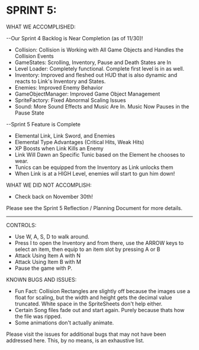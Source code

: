 
# SPRINT 5: 

WHAT WE ACCOMPLISHED:

--Our Sprint 4 Backlog is Near Completion (as of 11/30)!
* Collision: Collision is Working with All Game Objects and Handles the Collision Events
* GameStates: Scrolling, Inventory, Pause and Death States are In
* Level Loader: Completely functional. Complete first level is in as well.
* Inventory: Improved and fleshed out HUD that is also dynamic and reacts to Link's Inventory and States.
* Enemies: Improved Enemy Behavior
* GameObjectManager: Improved Game Object Management
* SpriteFactory: Fixed Abnormal Scaling Issues
* Sound: More Sound Effects and Music Are In. Music Now Pauses in the Pause State

--Sprint 5 Feature is Complete
* Elemental Link, Link Sword, and Enemies
* Elemental Type Advantages (Critical Hits, Weak Hits)
* XP Boosts when Link Kills an Enemy
* Link Will Dawn an Specific Tunic based on the Element he chooses to wear.
* Tunics can be equipped from the Inventory as Link unlocks them
* When Link is at a HIGH Level, enemies will start to gun him down!
  
WHAT WE DID NOT ACCOMPLISH:
* Check back on November 30th!
  
Please see the Sprint 5 Reflection / Planning Document for more details.

----

CONTROLS:
* Use W, A, S, D to walk around.
* Press I to open the Inventory and from there, use the ARROW keys to select an item, then equip to an item slot by pressing A or B
* Attack Using Item A with N
* Attack Using Item B with M
* Pause the game with P.


KNOWN BUGS AND ISSUES:
* Fun Fact: Collision Rectangles are slightly off because the images use a float for scaling, but the width and height gets the decimal value truncated. White space in the SpriteSheets don't help either.
* Certain Song files fade out and start again. Purely because thats how the file was ripped.
* Some animations don't actually animate.


Please visit the issues for additional bugs that may not have been addressed here. This, by no means, is an exhaustive list.
